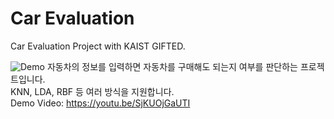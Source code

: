 # Car Evaluation
Car Evaluation Project with KAIST GIFTED.  
  
![Demo](https://user-images.githubusercontent.com/65375075/140593405-7bef2165-5dd8-4b1e-8049-e1d582cdb25e.png)
자동차의 정보를 입력하면 자동차를 구매해도 되는지 여부를 판단하는 프로젝트입니다.  
KNN, LDA, RBF 등 여러 방식을 지원합니다.  
Demo Video: https://youtu.be/SjKUOjGaUTI
